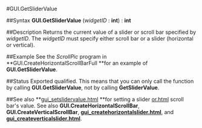 
#GUI.GetSliderValue

##Syntax
**GUI.GetSliderValue** (*widgetID* : **int**) : **int**

##Description
Returns the current value of a slider or scroll bar specified by *widgetID*. The *widgetID* must specify either scroll bar or a slider (horizontal or vertical).

##Example
See the *ScrollPic* program in **GUI.CreateHorizontalScrollBarFull **for an example of **GUI.GetSliderValue**.

##Status
Exported qualified.
This means that you can only call the function by calling **GUI.GetSliderValue**, not by calling **GetSliderValue**.

##See also
**[gui_setslidervalue.html](GUI.SetSliderValue) **for setting a slider [or.html](or) scroll bar's value. See also **GUI.CreateHorizontalScrollBar**, **GUI.CreateVerticalScrollBar**, **[gui_createhorizontalslider.html](GUI.CreateHorizontalSlider)**, and **[gui_createverticalslider.html](GUI.CreateVerticalSlider)**.
